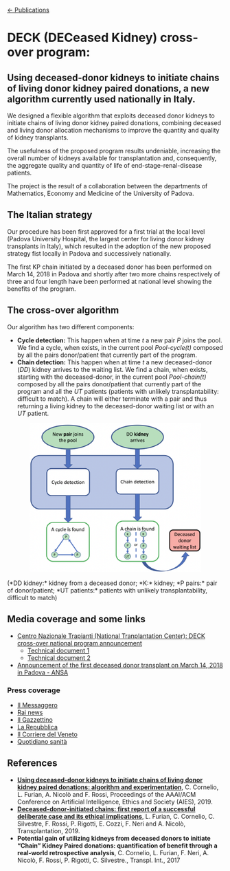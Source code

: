[&larr; Publications](publications.md)

# DECK (DECeased Kidney) cross-over program:
## Using deceased-donor kidneys to initiate chains of living donor kidney paired donations, a new algorithm currently used nationally in Italy.

We designed a flexible algorithm that exploits deceased donor kidneys to initiate chains of living donor kidney paired donations, combining deceased and living donor allocation mechanisms to improve the quantity and quality of kidney transplants. 

The usefulness of the proposed program results undeniable, increasing the overall number of kidneys available for transplantation and, consequently, the aggregate quality and quantity of life of end-stage-renal-disease patients. 

The project is the result of a collaboration between the departments of Mathematics, Economy and Medicine of the University of Padova.

## The Italian strategy

Our procedure has been first approved for a first trial at the local level (Padova University Hospital, the largest center for living donor kidney transplants in Italy), which resulted in the adoption of the new proposed strategy fist locally in Padova and successively nationally. 

The first KP chain initiated by a deceased donor has been performed on March 14, 2018 in Padova and shortly after two more chains respectively of three and four length have been performed at national level showing the benefits of the program.

## The cross-over algorithm

Our algorithm has two different components: 
* **Cycle detection:** This happen when at time *t* a new pair *P* joins the pool. We find a cycle, when exists, in the current pool *Pool-cycle(t)* composed by all the pairs donor/patient that currently part of the program.
* **Chain detection:** This happen when at time *t* a new deceased-donor (*DD*) kidney arrives to the waiting list. We find a chain, when exists, starting with the deceased-donor, in the current pool *Pool-chain(t)* composed by all the pairs donor/patient that currently part of the program and all the *UT* patients (patients with unlikely transplantability: difficult to match). A chain will either terminate with a pair and thus returning a living kidney to the deceased-donor waiting list or with an *UT* patient.
 
<p align="center">
<img src="algorithm_new.png" alt="algorithm_new" width="400"/>
</p>
(*DD kidney:* kidney from a deceased donor; *K:* kidney; *P pairs:* pair of donor/patient; *UT patients:* patients with unlikely transplantability, difficult to match)

## Media coverage and some links

* [Centro Nazionale Trapianti (National Tranplantation Center): DECK cross-over national program announcement](http://www.trapianti.salute.gov.it/trapianti/dettaglioComunicatiNotizieCnt.jsp?lingua=italiano&area=cnt&menu=media&sottomenu=news&id=484)
  * [Technical document 1](https://www.trapianti.salute.gov.it/imgs/C_17_cntPubblicazioni_94_allegato.pdf)
  * [Technical document 2](https://www.trapianti.salute.gov.it/imgs/C_17_cntPubblicazioni_14_allegato.pdf)
* [Announcement of the first deceased donor transplant on March 14, 2018 in Padova - ANSA](https://www.ansa.it/canale_saluteebenessere/notizie/sanita/2018/03/15/in-italia-prima-catena-trapianti-rene-innescata-da-cadavere_82c13bae-a7e3-47d9-b61c-3eb60f891b28.html)

### Press coverage
* [Il Messaggero](https://www.ilmessaggero.it/salute/medicina/trapianti_prima_volta_paziente_riceve_rene_donatore_morto-3608398.html)
* [Rai news](https://www.rainews.it/tgr/puglia/articoli/2018/08/pug-trapianto-rete-da-donatore-deceduto-policlinico-bari-metodo-Deck-f7c20e44-b178-445b-8a82-b76bd771acad.html)
* [Il Gazzettino](https://www.ilgazzettino.it/nordest/padova/trapianti_prima_volta_paziente_riceve_rene_donatore_morto-3608532.html?fbclid=IwAR1pUZ9HLnz6aB11aTWAwDVDcsaGW1uE8eihBMBWlJjovGRO6BmDOmCfgSo)
* [La Repubblica](https://bari.repubblica.it/cronaca/2020/02/26/news/policlinico_bari_trapiante_rene_a_catena-249631369/)
* [Il Corriere del Veneto](https://corrieredelveneto.corriere.it/padova/cronaca/18_marzo_15/italia-prima-catena-trapianto-rene-innescata-cadavere-dfa6d26c-285a-11e8-b8f6-0a9b8a188a71.shtml)
* [Quotidiano sanità](http://www.quotidianosanita.it/scienza-e-farmaci/articolo.php?articolo_id=59945)

## References
* [**Using deceased-donor kidneys to initiate chains of living donor kidney paired donations: algorithm and experimentation**](https://arxiv.org/pdf/1901.02420.pdf), C. Cornelio, L. Furian, A. Nicolò and F. Rossi, Proceedings of the AAAI/ACM Conference on Artificial Intelligence, Ethics and Society (AIES), 2019.
* [**Deceased-donor-initiated chains: first report of a successful deliberate case and its ethical implications**](https://www.researchgate.net/profile/Lucrezia-Furian/publication/332541761_Deceased_Donor-initiated_Chains_First_Report_of_a_Successful_Deliberate_Case_and_Its_Ethical_Implications/links/5f4f5919a6fdcc9879c02cab/Deceased-Donor-initiated-Chains-First-Report-of-a-Successful-Deliberate-Case-and-Its-Ethical-Implications.pdf), L. Furian, C. Cornelio, C. Silvestre, F. Rossi, P. Rigotti, E. Cozzi, F. Neri and A. Nicolò, Transplantation, 2019.
* **Potential gain of utilizing kidneys from deceased donors to initiate “Chain” Kidney Paired donations: quantification of benefit through a real-world retrospective analysis**, C. Cornelio, L. Furian, F. Neri, A. Nicolò, F. Rossi, P. Rigotti, C. Silvestre., Transpl. Int., 2017
